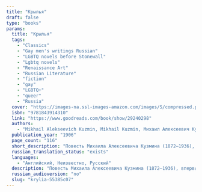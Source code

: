 ```yaml
---
title: "Крылья"
draft: false
type: "books"
params:
  title: "Крылья"
  tags:
    - "Classics"
    - "Gay men's writings Russian"
    - "LGBTQ novels before Stonewall"
    - "Lgbtq novels"
    - "Renaissance Art"
    - "Russian Literature"
    - "fiction"
    - "gay"
    - "LGBTQ+"
    - "queer"
    - "Russia"
  cover: "https://images-na.ssl-images-amazon.com/images/S/compressed.photo.goodreads.com/books/1456102230i/29240298.jpg"
  isbn: "9781843914310"
  link: "https://www.goodreads.com/book/show/29240298"
  authors:
    - "Mikhail Alekseevich Kuzmin, Mikhail Kuzmin, Михаил Алексеевич Кузмин"
  publication_year: "1906"
  page_count: "116"
  short_description: "Повесть Михаила Алексеевича Кузмина (1872—1936), впервые опубликованная в 1906 году. «В несколько опустевшем под утро вагоне становилось все светлее; через запотевшие окна можно было видеть почти..."
  russian_translation_status: "exists"
  languages:
    - "Английский, Неизвестно, Русский"
  description: "Повесть Михаила Алексеевича Кузмина (1872—1936), впервые опубликованная в 1906 году. «В несколько опустевшем под утро вагоне становилось все светлее; через запотевшие окна можно было видеть почти ядовито-яркую, несмотря на конец августа, зелень травы, размокшие дороги, тележки молочниц перед закрытым шлагбаумом, будки сторожей, гуляющих дачниц под цветными зонтиками. На частых и однообразных станциях в вагон набирались новые местные пассажиры с портфелями, и было видно, что вагон, дорога, — для них не эпоха, ни даже эпизод жизни, а обычная часть дневной программы, и скамейка, где сидел Николай Иванович Смуров с Ваней, казалась наиболее солидной и значительной из всего вагона"
  russian_audioversion: "no"
  slug: "krylia-55385c07"
---
```

